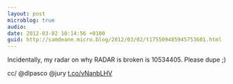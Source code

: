 ```yaml
---
layout: post
microblog: true
audio: 
date: 2012-03-02 10:14:56 +0100
guid: http://samdeane.micro.blog/2012/03/02/t175509485945753601.html
---
```

Incidentally, my radar on why RADAR is broken is 10534405. Please dupe ;)

cc/ @dlpasco @jury 
[t.co/vNanbLHV](http://t.co/vNanbLHV)
